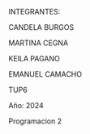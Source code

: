 INTEGRANTES:

CANDELA BURGOS 

MARTINA CEGNA

KEILA PAGANO

EMANUEL CAMACHO

TUP6

Año: 2024

Programacion 2
